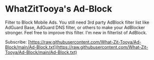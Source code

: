 # WhatZitTooya's Ad-Block
Filter to Block Mobile Ads. You still need 3rd party AdBlock filter list like AdGuard Base, AdGuard DNS filter, or others to make your AdBlocker stronger. Feel free to improve this filter. I'm new in filterlist of AdBlock.

Subscribe: [https://raw.githubusercontent.com/What-Zit-Tooya/Ad-Block/main/Ad-Block.txt](https://raw.githubusercontent.com/What-Zit-Tooya/Ad-Block/main/Ad-Block.txt)
